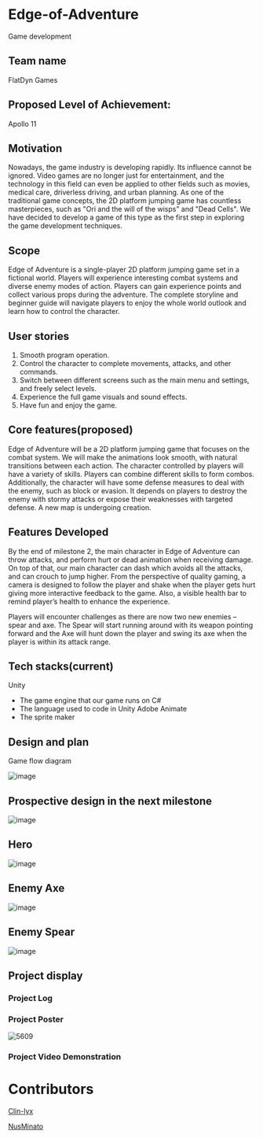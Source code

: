# Edge-of-Adventure
Game development

## Team name
FlatDyn Games

## Proposed Level of Achievement:
Apollo 11


## Motivation
Nowadays, the game industry is developing rapidly. Its influence cannot be ignored. Video games are no longer just for entertainment, and the technology in this field can even be applied to other fields such as movies, medical care, driverless driving, and urban planning. 
As one of the traditional game concepts, the 2D platform jumping game has countless masterpieces, such as "Ori and the will of the wisps" and "Dead Cells". We have decided to develop a game of this type as the first step in exploring the game development techniques.


## Scope
Edge of Adventure is a single-player 2D platform jumping game set in a fictional world.
Players will experience interesting combat systems and diverse enemy modes of action.
Players can gain experience points and collect various props during the adventure.
The complete storyline and beginner guide will navigate players to enjoy the whole world outlook and learn how to control the character.


## User stories
1. Smooth program operation. 
2. Control the character to complete movements, attacks, and other commands. 
3. Switch between different screens such as the main menu and settings, and freely select levels. 
4. Experience the full game visuals and sound effects. 
5. Have fun and enjoy the game.

 
## Core features(proposed)
Edge of Adventure will be a 2D platform jumping game that focuses on the combat system. We will make the animations look smooth, with natural transitions between each action. The character controlled by players will have a variety of skills. Players can combine different skills to form combos. Additionally, the character will have some defense measures to deal with the enemy, such as block or evasion. It depends on players to destroy the enemy with stormy attacks or expose their weaknesses with targeted defense. A new map is undergoing creation.

## Features Developed
By the end of milestone 2, the main character in Edge of Adventure can throw attacks, and perform hurt or dead animation when receiving damage. On top of that, our main character can dash which avoids all the attacks, and can crouch to jump higher. From the perspective of quality gaming, a camera is designed to follow the player and shake when the player gets hurt giving more interactive feedback to the game. Also, a visible health bar to remind player’s health to enhance the experience. 

Players will encounter challenges as there are now two new enemies – spear and axe. The Spear will start running around with its weapon pointing forward and the Axe will hunt down the player and swing its axe when the player is within its attack range.

## Tech stacks(current)
Unity
  - The game engine that our game runs on
C#
  - The language used to code in Unity
Adobe Animate
  - The sprite maker


## Design and plan
Game flow diagram

![image](https://github.com/Clin-lyx/EdgeOfAdventure/assets/110957868/a3fa5118-5c9e-4e4b-859c-6c2873d983a1)

## Prospective design in the next milestone
 ![image](https://github.com/Clin-lyx/EdgeOfAdventure/assets/110957868/a3d8fd2c-8399-4336-b262-431858aff091)

## Hero
![image](https://github.com/Clin-lyx/EdgeOfAdventure/assets/110957868/be2d49c4-1e53-473c-962c-7f2a4ee2e2ba)

## Enemy Axe
![image](https://github.com/Clin-lyx/EdgeOfAdventure/assets/110957868/7219b14d-778e-43ff-9b11-1c4c665bc684)

## Enemy Spear
 ![image](https://github.com/Clin-lyx/EdgeOfAdventure/assets/110957868/d9423744-8797-4014-bb50-ee02403c7265)

## Project display

### Project Log

### Project Poster
![5609](https://github.com/Clin-lyx/EdgeOfAdventure/assets/110957868/c116e44e-34ea-418f-a8fe-4ebeefee379b)

### Project Video Demonstration

# Contributors
[Clin-lyx](https://github.com/Clin-lyx)

[NusMinato](https://github.com/NusMinato)
